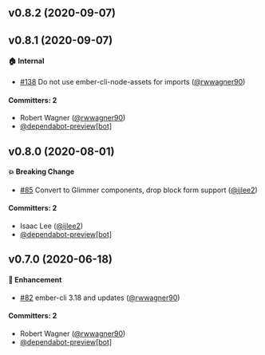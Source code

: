 ## v0.8.2 (2020-09-07)

## v0.8.1 (2020-09-07)

#### :house: Internal
* [#138](https://github.com/shipshapecode/ember-prism/pull/138) Do not use ember-cli-node-assets for imports ([@rwwagner90](https://github.com/rwwagner90))

#### Committers: 2
- Robert Wagner ([@rwwagner90](https://github.com/rwwagner90))
- [@dependabot-preview[bot]](https://github.com/apps/dependabot-preview)

## v0.8.0 (2020-08-01)

#### :boom: Breaking Change
* [#85](https://github.com/shipshapecode/ember-prism/pull/85) Convert to Glimmer components, drop block form support ([@ijlee2](https://github.com/ijlee2))

#### Committers: 2
- Isaac Lee ([@ijlee2](https://github.com/ijlee2))
- [@dependabot-preview[bot]](https://github.com/apps/dependabot-preview)

## v0.7.0 (2020-06-18)

#### :rocket: Enhancement
* [#82](https://github.com/shipshapecode/ember-prism/pull/82) ember-cli 3.18 and updates ([@rwwagner90](https://github.com/rwwagner90))

#### Committers: 2
- Robert Wagner ([@rwwagner90](https://github.com/rwwagner90))
- [@dependabot-preview[bot]](https://github.com/apps/dependabot-preview)

